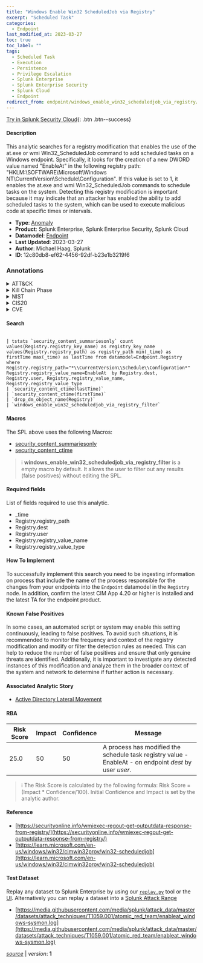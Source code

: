 ```yaml
---
title: "Windows Enable Win32 ScheduledJob via Registry"
excerpt: "Scheduled Task"
categories:
  - Endpoint
last_modified_at: 2023-03-27
toc: true
toc_label: ""
tags:
  - Scheduled Task
  - Execution
  - Persistence
  - Privilege Escalation
  - Splunk Enterprise
  - Splunk Enterprise Security
  - Splunk Cloud
  - Endpoint
redirect_from: endpoint/windows_enable_win32_scheduledjob_via_registry/
---
```




[Try in Splunk Security Cloud](https://www.splunk.com/en_us/cyber-security.html){: .btn .btn--success}

#### Description

This analytic searches for a registry modification that enables the use of the at.exe or wmi Win32_ScheduledJob command to add scheduled tasks on a Windows endpoint. Specifically, it looks for the creation of a new DWORD value named &#34;EnableAt&#34; in the following registry path: &#34;HKLM:\SOFTWARE\Microsoft\Windows NT\CurrentVersion\Schedule\Configuration&#34;. If this value is set to 1, it enables the at.exe and wmi Win32_ScheduledJob commands to schedule tasks on the system. Detecting this registry modification is important because it may indicate that an attacker has enabled the ability to add scheduled tasks to the system, which can be used to execute malicious code at specific times or intervals.

- **Type**: [Anomaly](https://github.com/splunk/security_content/wiki/Detection-Analytic-Types)
- **Product**: Splunk Enterprise, Splunk Enterprise Security, Splunk Cloud
- **Datamodel**: [Endpoint](https://docs.splunk.com/Documentation/CIM/latest/User/Endpoint)
- **Last Updated**: 2023-03-27
- **Author**: Michael Haag, Splunk
- **ID**: 12c80db8-ef62-4456-92df-b23e1b3219f6

### Annotations
<details>
  <summary>ATT&CK</summary>

<div markdown="1">

#### [ATT&CK](https://attack.mitre.org/)

| ID          | Technique   | Tactic         |
| ----------- | ----------- |--------------- |
| [T1053.005](https://attack.mitre.org/techniques/T1053/005/) | Scheduled Task | Execution, Persistence, Privilege Escalation |

</div>
</details>


<details>
  <summary>Kill Chain Phase</summary>

<div markdown="1">

* Installation


</div>
</details>


<details>
  <summary>NIST</summary>

<div markdown="1">

* DE.CM



</div>
</details>

<details>
  <summary>CIS20</summary>

<div markdown="1">

* CIS 3
* CIS 5
* CIS 16



</div>
</details>

<details>
  <summary>CVE</summary>

<div markdown="1">


</div>
</details>


#### Search

```

| tstats `security_content_summariesonly` count values(Registry.registry_key_name) as registry_key_name values(Registry.registry_path) as registry_path min(_time) as firstTime max(_time) as lastTime from datamodel=Endpoint.Registry where Registry.registry_path="*\\CurrentVersion\\Schedule\\Configuration*" Registry.registry_value_name=EnableAt  by Registry.dest, Registry.user, Registry.registry_value_name, Registry.registry_value_type 
| `security_content_ctime(lastTime)` 
| `security_content_ctime(firstTime)` 
| `drop_dm_object_name(Registry)` 
| `windows_enable_win32_scheduledjob_via_registry_filter`
```

#### Macros
The SPL above uses the following Macros:
* [security_content_summariesonly](https://github.com/splunk/security_content/blob/develop/macros/security_content_summariesonly.yml)
* [security_content_ctime](https://github.com/splunk/security_content/blob/develop/macros/security_content_ctime.yml)

> :information_source:
> **windows_enable_win32_scheduledjob_via_registry_filter** is a empty macro by default. It allows the user to filter out any results (false positives) without editing the SPL.



#### Required fields
List of fields required to use this analytic.
* _time
* Registry.registry_path
* Registry.dest
* Registry.user
* Registry.registry_value_name
* Registry.registry_value_type



#### How To Implement
To successfully implement this search you need to be ingesting information on process that include the name of the process responsible for the changes from your endpoints into the `Endpoint` datamodel in the `Registry` node. In addition, confirm the latest CIM App 4.20 or higher is installed and the latest TA for the endpoint product.
#### Known False Positives
In some cases, an automated script or system may enable this setting continuously, leading to false positives. To avoid such situations, it is recommended to monitor the frequency and context of the registry modification and modify or filter the detection rules as needed. This can help to reduce the number of false positives and ensure that only genuine threats are identified. Additionally, it is important to investigate any detected instances of this modification and analyze them in the broader context of the system and network to determine if further action is necessary.

#### Associated Analytic Story
* [Active Directory Lateral Movement](/stories/active_directory_lateral_movement)




#### RBA

| Risk Score  | Impact      | Confidence   | Message      |
| ----------- | ----------- |--------------|--------------|
| 25.0 | 50 | 50 | A process has modified the schedule task registry value - EnableAt - on endpoint $dest$ by user $user$. |


> :information_source:
> The Risk Score is calculated by the following formula: Risk Score = (Impact * Confidence/100). Initial Confidence and Impact is set by the analytic author.


#### Reference

* [https://securityonline.info/wmiexec-regout-get-outputdata-response-from-registry/](https://securityonline.info/wmiexec-regout-get-outputdata-response-from-registry/)
* [https://learn.microsoft.com/en-us/windows/win32/cimwin32prov/win32-scheduledjob](https://learn.microsoft.com/en-us/windows/win32/cimwin32prov/win32-scheduledjob)



#### Test Dataset
Replay any dataset to Splunk Enterprise by using our [`replay.py`](https://github.com/splunk/attack_data#using-replaypy) tool or the [UI](https://github.com/splunk/attack_data#using-ui).
Alternatively you can replay a dataset into a [Splunk Attack Range](https://github.com/splunk/attack_range#replay-dumps-into-attack-range-splunk-server)

* [https://media.githubusercontent.com/media/splunk/attack_data/master/datasets/attack_techniques/T1059.001/atomic_red_team/enableat_windows-sysmon.log](https://media.githubusercontent.com/media/splunk/attack_data/master/datasets/attack_techniques/T1059.001/atomic_red_team/enableat_windows-sysmon.log)



[*source*](https://github.com/splunk/security_content/tree/develop/detections/endpoint/windows_enable_win32_scheduledjob_via_registry.yml) \| *version*: **1**